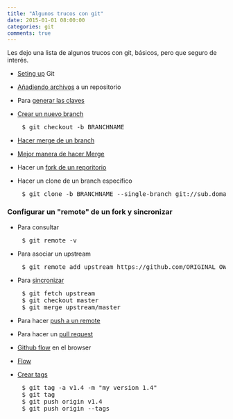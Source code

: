 ```yaml
---
title: "Algunos trucos con git"
date: 2015-01-01 08:00:00
categories: git
comments: true
---
```


Les dejo una lista de algunos trucos con git, básicos, pero que seguro de interés.

- [Seting up][1] Git

- [Añadiendo archivos][2] a un repositorio

- Para [generar las claves][3]

- [Crear un nuevo branch][4]

<pre>
	$ git checkout -b BRANCHNAME
</pre>

- [Hacer merge de un branch][13]

- [Mejor manera de hacer Merge][14]

- Hacer un [fork de un reporitorio][5]

- Hacer un clone de un branch específico

<pre>
	$ git clone -b BRANCHNAME --single-branch git://sub.domain.com/repo.git
</pre>

### Configurar un "remote" de un fork y sincronizar

- Para consultar

<pre>
	$ git remote -v
</pre>

- Para asociar un upstream

<pre>
	$ git remote add upstream https://github.com/ORIGINAL_OWNER/ORIGINAL_REPOSITORY.git
</pre>

- Para [sincronizar][6]

<pre>
	$ git fetch upstream
	$ git checkout master
	$ git merge upstream/master
</pre>

- Para hacer [push a un remote][7]

- Para hacer un [pull request][8]

- [Github flow][10] en el browser

- [Flow][11]

- [Crear tags][12]

<pre>
	$ git tag -a v1.4 -m "my version 1.4"
	$ git tag
	$ git push origin v1.4
	$ git push origin --tags
</pre>

[1]: https://help.github.com/articles/set-up-git/ "Set up git"
[2]: https://help.github.com/articles/adding-a-file-to-a-repository-from-the-command-line/ "Add files"
[3]: https://help.github.com/articles/generating-ssh-keys/ "Generating ssh-keys"
[4]: https://help.github.com/articles/creating-and-deleting-branches-within-your-repository/ "Create a branch"
[5]: https://help.github.com/articles/fork-a-repo/ "Forking a repo"
[6]: https://help.github.com/articles/syncing-a-fork/ "Syncing a fork"
[7]: https://help.github.com/articles/pushing-to-a-remote/ "Pushing to a remote"
[8]: https://help.github.com/articles/using-pull-requests/ "Pull Request"
[9]: https://help.github.com/articles/which-remote-url-should-i-use/ "Remote url to use"
[10]: https://help.github.com/articles/github-flow-in-the-browser/ "Github flow in the browser"
[11]: https://guides.github.com/introduction/flow/ "Flow"
[12]: https://git-scm.com/book/en/v2/Git-Basics-Tagging "Tags"
[13]: https://git-scm.com/book/en/v2/Git-Branching-Basic-Branching-and-Merging "Merging a branch"
[14]: http://stackoverflow.com/questions/5601931/best-and-safest-way-to-merge-a-git-branch-into-master "Best way to merge"